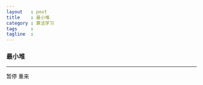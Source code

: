 ```yaml
--- 
layout   : post
title    : 最小堆
category : 算法学习
tags     : 
tagline  : 
---
```



<h3><a>最小堆</a></h3>

----------

<div class="heap">
	<div class="thumbnail page-header">
	<div class="heap-viz"></div>
	<div class="btn-group">
	<a class="btn btn-inverse pause-button" type="button">
		<i class="icon-pause" style="display:display"></i>
		<i class="icon-play" style="display:none"></i>
		<span class="pause-label">暂停</span>
	</a>
	<a class="btn btn-inverse restart-button"><i class="icon-repeat" style="display:display"></i> 重来</a>
	</div>
	</div>
</div>
<script src="/assets/themes/hooligan/js/d3.v3.min.js"></script>
<script src="/assets/algorithms/heap.js"></script>
<script>createHeapVis(d3.select(".heap"));</script>